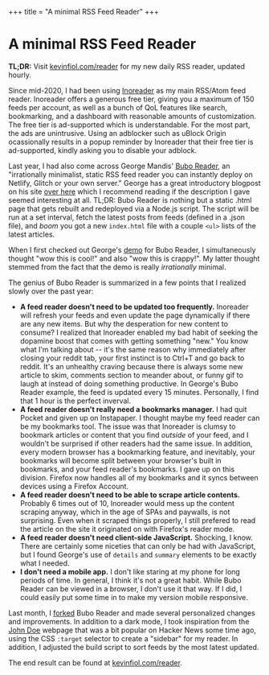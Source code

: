 +++
title = "A minimal RSS Feed Reader"
+++

# A minimal RSS Feed Reader

**TL;DR:** Visit [kevinfiol.com/reader](https://kevinfiol.com/reader/) for my new daily RSS reader, updated hourly.

Since mid-2020, I had been using [Inoreader](https://www.inoreader.com/) as my main RSS/Atom feed reader. Inoreader offers a generous free tier, giving you a maximum of 150 feeds per account, as well as a bunch of QoL features like search, bookmarking, and a dashboard with reasonable amounts of customization. The free tier is ad-supported which is understandable. For the most part, the ads are unintrusive. Using an adblocker such as uBlock Origin ocassionally results in a popup reminder by Inoreader that their free tier is ad-supported, kindly asking you to disable your adblock.

Last year, I had also come across George Mandis' [Bubo Reader](https://github.com/georgemandis/bubo-rss), an "irrationally minimalist, static RSS feed reader you can instantly deploy on Netlify, Glitch or your own server." George has a great introductory blogpost on his site [over here](https://george.mand.is/2019/11/introducing-bubo-rss-an-absurdly-minimalist-rss-feed-reader/) which I recommend reading if the description I gave seemed interesting at all. TL;DR: Bubo Reader is nothing but a static .html page that gets rebuilt and redeployed via a Node.js script. The script will be run at a set interval, fetch the latest posts from feeds (defined in a .json file), and *boom* you got a new `index.html` file with a couple `<ul>` lists of the latest articles.

When I first checked out George's [demo](https://bubo-rss-demo.netlify.app/) for Bubo Reader, I simultaneously thought "wow this is cool!" and also "wow this is crappy!". My latter thought stemmed from the fact that the demo is really *irrationally* minimal.

The genius of Bubo Reader is summarized in a few points that I realized slowly over the past year:

  * **A feed reader doesn't need to be updated too frequently.** Inoreader will refresh your feeds and even update the page dynamically if there are any new items. But why the desperation for new content to consume? I realized that Inoreader enabled my bad habit of seeking the dopamine boost that comes with getting something "new." You know what I'm talking about -- it's the same reason why immediately after closing your reddit tab, your first instinct is to Ctrl+T and go back to reddit. It's an unhealthy craving because there is always some new article to skim, comments section to meander about, or funny gif to laugh at instead of doing something productive. In George's Bubo Reader example, the feed is updated every 15 minutes. Personally, I find that 1 hour is the perfect inverval.
  * **A feed reader doesn't really need a bookmarks manager.** I had quit Pocket and given up on Instapaper. I thought maybe my feed reader can be my bookmarks tool. The issue was that Inoreader is clumsy to bookmark articles or content that you find *outside* of your feed, and I wouldn't be surprised if other readers had the same issue. In addition, every modern browser has a bookmarking feature, and inevitably, your bookmarks will become split between your browser's built in bookmarks, and your feed reader's bookmarks. I gave up on this division. Firefox now handles all of my bookmarks and it syncs between devices using a Firefox Account.
  * **A feed reader doesn't need to be able to scrape article contents.** Probably 6 times out of 10, Inoreader would mess up the content scraping anyway, which in the age of SPAs and paywalls, is not surprising. Even when it scraped things properly, I still prefered to read the article on the site it originated on with Firefox's reader mode.
  * **A feed reader doesn't need client-side JavaScript.** Shocking, I know. There are certainly some niceties that can only be had with JavaScript, but I found George's use of `details` and `summary` elements to be exactly what I needed.
  * **I don't need a mobile app.** I don't like staring at my phone for long periods of time. In general, I think it's not a great habit. While Bubo Reader can be viewed in a browser, I don't use it that way. If I did, I could easily put some time in to make my version mobile responsive.
  
Last month, I [forked](https://github.com/kevinfiol/reader) Bubo Reader and made several personalized changes and improvements. In addition to a dark mode, I took inspiration from the [John Doe](https://john-doe.neocities.org/) webpage that was a bit popular on Hacker News some time ago, using the CSS `:target` selector to create a "sidebar" for my reader. In addition, I adjusted the build script to sort feeds by the most latest updated.

The end result can be found at [kevinfiol.com/reader](https://kevinfiol.com/reader/).
